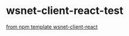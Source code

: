 # wsnet-client-react-test

[from npm template wsnet-client-react](https://www.npmjs.com/package/wsnet-client-react?activeTab=readme)